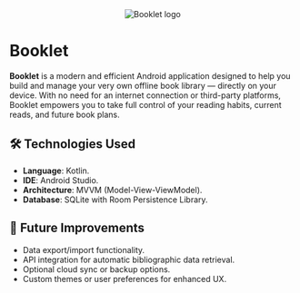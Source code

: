 <div align="center">
  <img src="https://github.com/user-attachments/assets/d8df6e32-bf7e-43a8-bb4a-1e158c0e86ef" alt="Booklet logo" />

</div>

# Booklet

**Booklet** is a modern and efficient Android application designed to help you build and manage your very own offline book library — directly on your device. With no need for an internet connection or third-party platforms, Booklet empowers you to take full control of your reading habits, current reads, and future book plans.

## 🛠️ Technologies Used
- **Language**: Kotlin.
- **IDE**: Android Studio.
- **Architecture**: MVVM (Model-View-ViewModel).
- **Database**: SQLite with Room Persistence Library.

## 🚀 Future Improvements
-  Data export/import functionality.
-  API integration for automatic bibliographic data retrieval.
-  Optional cloud sync or backup options.
-  Custom themes or user preferences for enhanced UX.
